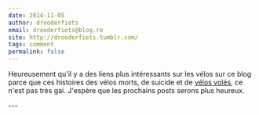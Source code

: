 ```yaml
---
date: 2014-11-05
author: drooderfiets
email: drooderfiets@blog.re
site: http://drooderfiets.tumblr.com/
tags: comment
permalink: false
---
```


<p>Heureusement qu'il y a des liens plus intéressants sur les vélos sur ce blog parce que ces histoires des vélos morts, de suicide et de <a href="/cadenas-special-velo">vélos volés</a>, ce n'est pas très gai. J'espère que les prochains posts serons plus heureux.</p>
---